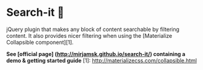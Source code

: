 #  Search-it :mag_right:
jQuery plugin that makes any block of content searchable by filtering content. 
It also provides nicer filtering when using the [Materialize Collapsible component][1].


**See [official page] (http://mirjamsk.github.io/search-it/) containing a demo & getting started guide**
[1]: http://materializecss.com/collapsible.html
